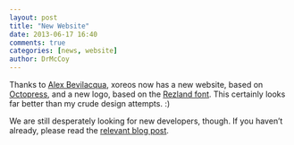 ```yaml
---
layout: post
title: "New Website"
date: 2013-06-17 16:40
comments: true
categories: [news, website]
author: DrMcCoy
---
```


Thanks to [Alex Bevilacqua](https://github.com/alexbevi), xoreos now has a new website, based on [Octopress](http://octopress.org/), and a new logo, based on the [Rezland font](http://www.dafont.com/rezland.font). This certainly looks far better than my crude design attempts. :)

We are still desperately looking for new developers, though. If you haven’t already, please read the [relevant blog post](/blog/2013/06/07/xoreos-needs-your-help/).
